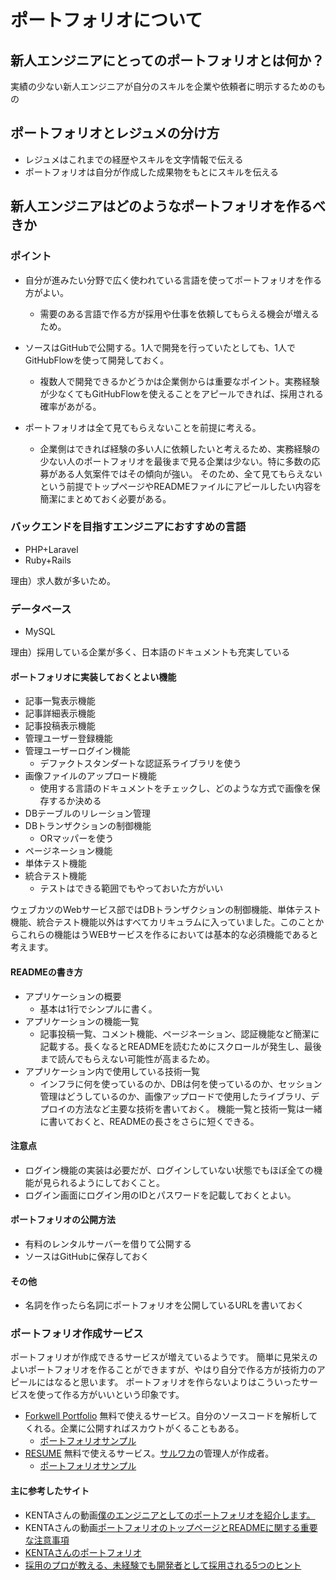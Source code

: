 # ポートフォリオについて

## 新人エンジニアにとってのポートフォリオとは何か？

実績の少ない新人エンジニアが自分のスキルを企業や依頼者に明示するためのもの

## ポートフォリオとレジュメの分け方

- レジュメはこれまでの経歴やスキルを文字情報で伝える
- ポートフォリオは自分が作成した成果物をもとにスキルを伝える

## 新人エンジニアはどのようなポートフォリオを作るべきか

### ポイント

- 自分が進みたい分野で広く使われている言語を使ってポートフォリオを作る方がよい。
  - 需要のある言語で作る方が採用や仕事を依頼してもらえる機会が増えるため。
- ソースはGitHubで公開する。1人で開発を行っていたとしても、1人でGitHubFlowを使って開発しておく。
  - 複数人で開発できるかどうかは企業側からは重要なポイント。実務経験が少なくてもGitHubFlowを使えることをアピールできれば、採用される確率があがる。

- ポートフォリオは全て見てもらえないことを前提に考える。
  - 企業側はできれば経験の多い人に依頼したいと考えるため、実務経験の少ない人のポートフォリオを最後まで見る企業は少ない。特に多数の応募がある人気案件ではその傾向が強い。
そのため、全て見てもらえないという前提でトップページやREADMEファイルにアピールしたい内容を簡潔にまとめておく必要がある。

### バックエンドを目指すエンジニアにおすすめの言語

- PHP+Laravel
- Ruby+Rails
 
理由）求人数が多いため。

### データベース

- MySQL

理由）採用している企業が多く、日本語のドキュメントも充実している

#### ポートフォリオに実装しておくとよい機能

- 記事一覧表示機能
- 記事詳細表示機能
- 記事投稿表示機能
- 管理ユーザー登録機能
- 管理ユーザーログイン機能
    - デファクトスタンダートな認証系ライブラリを使う
- 画像ファイルのアップロード機能
    - 使用する言語のドキュメントをチェックし、どのような方式で画像を保存するか決める
- DBテーブルのリレーション管理
- DBトランザクションの制御機能
    - ORマッパーを使う
- ページネーション機能
- 単体テスト機能
- 統合テスト機能
    - テストはできる範囲でもやっておいた方がいい

ウェブカツのWebサービス部ではDBトランザクションの制御機能、単体テスト機能、統合テスト機能以外はすべてカリキュラムに入っていました。このことからこれらの機能はうWEBサービスを作るにおいては基本的な必須機能であると考えます。

#### READMEの書き方

- アプリケーションの概要
  - 基本は1行でシンプルに書く。
- アプリケーションの機能一覧
  - 記事投稿一覧、コメント機能、ページネーション、認証機能など簡潔に記載する。長くなるとREADMEを読むためにスクロールが発生し、最後まで読んでもらえない可能性が高まるため。
- アプリケーション内で使用している技術一覧
  - インフラに何を使っているのか、DBは何を使っているのか、セッション管理はどうしているのか、画像アップロードで使用したライブラリ、デプロイの方法など主要な技術を書いておく。
機能一覧と技術一覧は一緒に書いておくと、READMEの長さをさらに短くできる。

 
#### 注意点

- ログイン機能の実装は必要だが、ログインしていない状態でもほぼ全ての機能が見られるようにしておくこと。
- ログイン画面にログイン用のIDとパスワードを記載しておくとよい。

#### ポートフォリオの公開方法

- 有料のレンタルサーバーを借りて公開する
- ソースはGitHubに保存しておく

#### その他

- 名詞を作ったら名詞にポートフォリオを公開しているURLを書いておく

### ポートフォリオ作成サービス

ポートフォリオが作成できるサービスが増えているようです。
簡単に見栄えのよいポートフォリオを作ることができますが、やはり自分で作る方が技術力のアピールにはなると思います。
ポートフォリオを作らないよりはこういったサービスを使って作る方がいいという印象です。

- [Forkwell Portfolio](https://portfolio.forkwell.com/)
無料で使えるサービス。自分のソースコードを解析してくれる。企業に公開すればスカウトがくることもある。
  - [ポートフォリオサンプル](https://portfolio.forkwell.com/@yachibit)
- [RESUME](https://www.resume.id/)
無料で使えるサービス。[サルワカ](https://saruwakakun.com/)の管理人が作成者。
  - [ポートフォリオサンプル](https://www.resume.id/catnose99) 


#### 主に参考したサイト

- KENTAさんの動画[僕のエンジニアとしてのポートフォリオを紹介します。](https://youtu.be/0JLJHVFYsoI)
- KENTAさんの動画[ポートフォリオのトップページとREADMEに関する重要な注意事項](https://youtu.be/vpldv8TZQtY)
- [KENTAさんのポートフォリオ](https://github.com/kenta-aktsk/media_sample)
- [採用のプロが教える、未経験でも開発者として採用される5つのヒント](https://www.webprofessional.jp/land-development-job-without-experience/)
